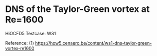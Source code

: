# DNS of the Taylor-Green vortex at Re=1600

HiOCFD5 Testcase: WS1

Reference:
(1) https://how5.cenaero.be/content/ws1-dns-taylor-green-vortex-re1600
